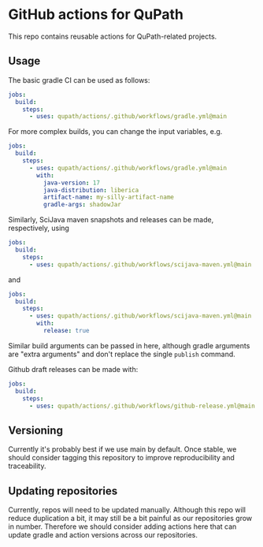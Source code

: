 # GitHub actions for QuPath

This repo contains reusable actions for QuPath-related projects.


## Usage

The basic gradle CI can be used as follows:

```yaml
jobs:
  build:
    steps:
      - uses: qupath/actions/.github/workflows/gradle.yml@main
```

For more complex builds, you can change the input variables, e.g.

```yaml
jobs:
  build:
    steps:
      - uses: qupath/actions/.github/workflows/gradle.yml@main
        with:
          java-version: 17
          java-distribution: liberica
          artifact-name: my-silly-artifact-name
          gradle-args: shadowJar
```

Similarly, SciJava maven snapshots and releases can be made, respectively, using

```yaml
jobs:
  build:
    steps:
      - uses: qupath/actions/.github/workflows/scijava-maven.yml@main
```

and

```yaml
jobs:
  build:
    steps:
      - uses: qupath/actions/.github/workflows/scijava-maven.yml@main
        with: 
          release: true
```

Similar build arguments can be passed in here, although gradle arguments are "extra arguments" and don't replace the single `publish` command.


Github draft releases can be made with:

```yaml
jobs:
  build:
    steps:
      - uses: qupath/actions/.github/workflows/github-release.yml@main
```

## Versioning

Currently it's probably best if we use main by default.
Once stable, we should consider tagging this repository to improve reproducibility and traceability.

## Updating repositories

Currently, repos will need to be updated manually.
Although this repo will reduce duplication a bit, it may still be a bit painful as our repositories grow in number.
Therefore we should consider adding actions here that can update gradle and action versions across our repositories.
